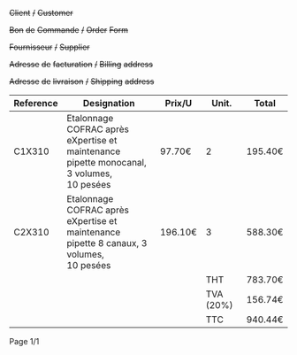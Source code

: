 ~~Client~~ ~~/~~ ~~Customer~~


~~Bon~~ ~~de~~ ~~Commande~~ ~~/~~ ~~Order~~ ~~Form~~

~~Fournisseur~~ ~~/~~ ~~Supplier~~


~~Adresse~~ ~~de~~ ~~facturation~~ ~~/~~ ~~Billing~~ ~~address~~


~~Adresse~~ ~~de~~ ~~livraison~~ ~~/~~ ~~Shipping~~ ~~address~~





|Reference|Designation|Prix/U|Unit.|Total|
|---|---|---|---|---|
|C1X310|Etalonnage COFRAC après eXpertise et<br>maintenance pipette monocanal, 3 volumes,<br>10 pesées|97.70€|2|195.40€|
|C2X310|Etalonnage COFRAC après eXpertise et<br>maintenance pipette 8 canaux, 3 volumes,<br>10 pesées|196.10€|3|588.30€|
||||THT|783.70€|
||||TVA (20%)|156.74€|
||||TTC|940.44€|


Page 1/1

